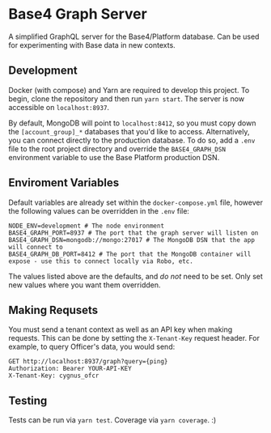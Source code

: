 # Base4 Graph Server
A simplified GraphQL server for the Base4/Platform database. Can be used for experimenting with Base data in new contexts.

## Development
Docker (with compose) and Yarn are required to develop this project. To begin, clone the repository and then run `yarn start`. The server is now accessible on `localhost:8937`.

By default, MongoDB will point to `localhost:8412`, so you must copy down the `[account_group]_*` databases that you'd like to access. Alternatively, you can connect directly to the production database. To do so, add a `.env` file to the root project directory and override the `BASE4_GRAPH_DSN` environment variable to use the Base Platform production DSN.

## Enviroment Variables
Default variables are already set within the `docker-compose.yml` file, however the following values can be overridden in the `.env` file:
```
NODE_ENV=development # The node environment
BASE4_GRAPH_PORT=8937 # The port that the graph server will listen on
BASE4_GRAPH_DSN=mongodb://mongo:27017 # The MongoDB DSN that the app will connect to
BASE4_GRAPH_DB_PORT=8412 # The port that the MongoDB container will expose - use this to connect locally via Robo, etc.

```
The values listed above are the defaults, and _do not_ need to be set. Only set new values where you want them overridden.

## Making Requsets
You must send a tenant context as well as an API key when making requests. This can be done by setting the `X-Tenant-Key` request header. For example, to query Officer's data, you would send:

```
GET http://localhost:8937/graph?query={ping}
Authorization: Bearer YOUR-API-KEY
X-Tenant-Key: cygnus_ofcr
```

## Testing
Tests can be run via `yarn test`. Coverage via `yarn coverage`. :)
